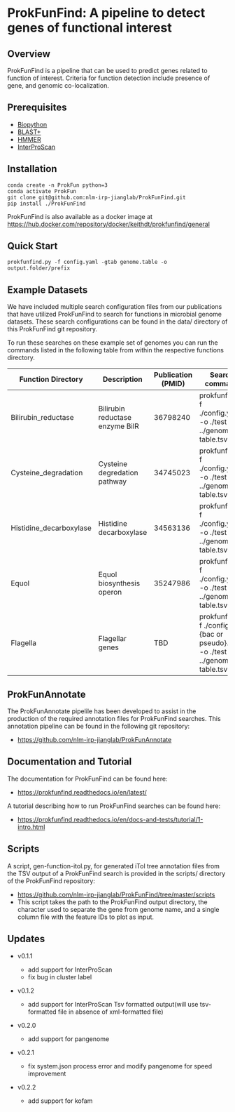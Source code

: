 # ProkFunFind: A pipeline to detect genes of functional interest

## Overview
  ProkFunFind is a pipeline that can be used to predict genes related to function of interest.
  Criteria for function detection include presence of gene, and genomic co-localization.

## Prerequisites
+ [Biopython](https://biopython.org/)
+ [BLAST+](https://ftp.ncbi.nlm.nih.gov/blast/executables/blast+/LATEST/)
+ [HMMER](http://eddylab.org/software/hmmer/hmmer.tar.gz)
+ [InterProScan](https://github.com/ebi-pf-team/interproscan)

## Installation

```
conda create -n ProkFun python=3
conda activate ProkFun
git clone git@github.com:nlm-irp-jianglab/ProkFunFind.git
pip install ./ProkFunFind
```

ProkFunFind is also available as a docker image at https://hub.docker.com/repository/docker/keithdt/prokfunfind/general

## Quick Start
```
prokfunfind.py -f config.yaml -gtab genome.table -o output.folder/prefix
```

## Example Datasets
We have included multiple search configuration files from our publications 
that have utilized ProkFunFind to search for functions in microbial genome 
datasets. These search configurations can be found in the data/ directory
of this ProkFunFind git repository. 

To run these searches on these example set of genomes you can run the
commands listed in the following table from within the respective functions
directory. 

|Function Directory | Description | Publication (PMID) | Search command |
|-------------------|-------------|--------------------|----------------|
|Bilirubin_reductase | Bilirubin reductase enzyme BilR | 36798240 | prokfunfind -f ./config.yaml -o ./test -g ../genome-table.tsv |
|Cysteine_degradation | Cysteine degredation pathway | 34745023 | prokfunfind -f ./config.yaml -o ./test -g ../genome-table.tsv |
|Histidine_decarboxylase | Histidine decarboxylase | 34563136 | prokfunfind -f ./config.yaml -o ./test -g ../genome-table.tsv |
|Equol | Equol biosynthesis operon | 35247986 | prokfunfind -f ./config.yaml -o ./test -g ../genome-table.tsv |
|Flagella | Flagellar genes | TBD | prokfunfind -f ./config-{bac or pseudo}.yaml -o ./test -g ../genome-table.tsv |


## ProkFunAnnotate
The ProkFunAnnotate pipelile has been developed to assist in the production
of the required annotation files for ProkFunFind searches. This annotation
pipeline can be found in the following git repository:
- https://github.com/nlm-irp-jianglab/ProkFunAnnotate

## Documentation and Tutorial
The documentation for ProkFunFind can be found here:
- https://prokfunfind.readthedocs.io/en/latest/

A tutorial describing how to run ProkFunFind searches can be found here:
- https://prokfunfind.readthedocs.io/en/docs-and-tests/tutorial/1-intro.html

## Scripts
A script, gen-function-itol.py, for generated iTol tree annotation files from 
the TSV output of a ProkFunFind search is provided in the scripts/ directory of 
the ProkFunFind repository: 
- https://github.com/nlm-irp-jianglab/ProkFunFind/tree/master/scripts
- This script takes the path to the ProkFunFind output directory, the character used to separate the gene from genome name, and a single column file with the feature IDs to plot as input. 

## Updates

* v0.1.1
    * add support for InterProScan
    * fix bug in cluster label

* v0.1.2
    * add support for InterProScan Tsv formatted output(will use tsv-formatted file in absence of xml-formatted file)

* v0.2.0
    * add support for pangenome

* v0.2.1
    * fix system.json process error and modify pangenome for speed improvement

* v0.2.2
    * add support for kofam
